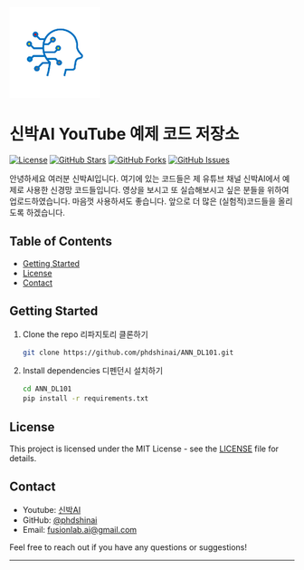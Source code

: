 <br />
<div align="left">
  <a href="https://github.com/phdshinai/ANN_DL101">
    <img src="images/logo.png" alt="Logo" width="160" height="160">
  </a>
</div>

# 신박AI YouTube 예제 코드 저장소

[![License](https://img.shields.io/badge/license-MIT-blue.svg)](LICENSE)
[![GitHub Stars](https://img.shields.io/github/stars/phdshinai/ANN_DL101.svg)](https://github.com/phdshinai/ANN_DL101/stargazers)
[![GitHub Forks](https://img.shields.io/github/forks/phdshinai/ANN_DL101.svg)](https://github.com/phdshinai/ANN_DL101/network/members)
[![GitHub Issues](https://img.shields.io/github/issues/phdshinai/ANN_DL101.svg)](https://github.com/phdshinai/ANN_DL101/issues)

안녕하세요 여러분 신박AI입니다. 여기에 있는 코드들은 제 유튜브 채널 신박AI에서 예제로 사용한 신경망 코드들입니다. 영상을 보시고 또 실습해보시고 싶은 분들을 위하여 업로드하였습니다. 마음껏 사용하셔도 좋습니다. 앞으로 더 많은 (실험적)코드들을 올리도록 하겠습니다.

## Table of Contents

- [Getting Started](#getting-started)
- [License](#license)
- [Contact](#contact)


## Getting Started

1. Clone the repo 리파지토리 클론하기
   ```sh
   git clone https://github.com/phdshinai/ANN_DL101.git
   ```
2. Install dependencies 디펜던시 설치하기
   ```sh
   cd ANN_DL101    
   pip install -r requirements.txt
   ```
## License

This project is licensed under the MIT License - see the [LICENSE](LICENSE) file for details.

## Contact

- Youtube: [신박AI](https://www.youtube.com/@phdshinAI)
- GitHub: [@phdshinai](https://github.com/phdshinai)
- Email: [fusionlab.ai@gmail.com](mailto:fusionlab.ai@gmail.com)

Feel free to reach out if you have any questions or suggestions!

---
